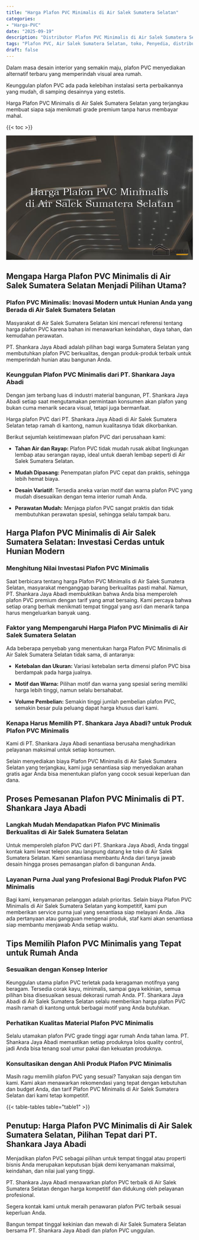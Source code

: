 ```yaml
---
title: "Harga Plafon PVC Minimalis di Air Salek Sumatera Selatan"
categories: 
- "Harga-PVC"
date: "2025-09-19"
description: "Distributor Plafon PVC Minimalis di Air Salek Sumatera Selatan bagi tempat tinggal, perkantoran, dan toko. Material berkualitas, variasi motif, variasi warna modern, beserta layanan instalasi oleh teknisi ahli dan jaminan resmi!|Jasa penjualan Plafon PVC Minimalis di Air Salek Sumatera Selatan bagi keperluan tempat tinggal, office, atau toko, dengan panel berkualitas dan instalasi oleh tenaga ahli ahli serta kepastian resmi.|Pilihan Plafon PVC Minimalis di Air Salek Sumatera Selatan yang andal untuk rumah, office, dan gerai, bersama panel berkualitas dan pemasangan dikerjakan oleh tim berpengalaman dan jaminan resmi.|Penyediaan Plafon PVC Minimalis di Air Salek Sumatera Selatan untuk rumah, office, dan ritel, beserta panel berkualitas dan pemasangan oleh tenaga ahli berpengalaman, lengkap dengan jaminan resmi.}"
tags: "Plafon PVC, Air Salek Sumatera Selatan, toko, Penyedia, distributor"
draft: false
---
```


Dalam masa desain interior yang semakin maju, plafon PVC menyediakan alternatif terbaru yang memperindah visual area rumah.

Keunggulan plafon PVC ada pada kelebihan instalasi serta perbaikannya yang mudah, di samping desainnya yang estetis.

Harga Plafon PVC Minimalis di Air Salek Sumatera Selatan yang terjangkau membuat siapa saja menikmati grade premium tanpa harus membayar mahal.

{{< toc >}}

![Harga Plafon PVC Minimalis di Air Salek Sumatera Selatan](/images/Harga-PVC/Harga-Plafon-PVC-Minimalis-di-Air-Salek-Sumatera-Selatan.png)


## Mengapa Harga Plafon PVC Minimalis di Air Salek Sumatera Selatan Menjadi Pilihan Utama?

### Plafon PVC Minimalis: Inovasi Modern untuk Hunian Anda yang Berada di Air Salek Sumatera Selatan

Masyarakat di Air Salek Sumatera Selatan kini mencari referensi tentang harga plafon PVC karena bahan ini menawarkan keindahan, daya tahan, dan kemudahan perawatan.

PT. Shankara Jaya Abadi adalah pilihan bagi warga Sumatera Selatan yang membutuhkan plafon PVC berkualitas, dengan produk-produk terbaik untuk memperindah hunian atau bangunan Anda.

### Keunggulan Plafon PVC Minimalis dari PT. Shankara Jaya Abadi

Dengan jam terbang luas di industri material bangunan, PT. Shankara Jaya Abadi setiap saat mengutamakan permintaan konsumen akan plafon yang bukan cuma menarik secara visual, tetapi juga bermanfaat.

Harga plafon PVC dari PT. Shankara Jaya Abadi di Air Salek Sumatera Selatan tetap ramah di kantong, namun kualitasnya tidak dikorbankan.

Berikut sejumlah keistimewaan plafon PVC dari perusahaan kami:

- **Tahan Air dan Rayap:** Plafon PVC tidak mudah rusak akibat lingkungan lembap atau serangan rayap, ideal untuk daerah lembap seperti di Air Salek Sumatera Selatan.

- **Mudah Dipasang:** Penempatan plafon PVC cepat dan praktis, sehingga lebih hemat biaya.

- **Desain Variatif:** Tersedia aneka varian motif dan warna plafon PVC yang mudah disesuaikan dengan tema interior rumah Anda.

- **Perawatan Mudah:** Menjaga plafon PVC sangat praktis dan tidak membutuhkan perawatan spesial, sehingga selalu tampak baru.

## Harga Plafon PVC Minimalis di Air Salek Sumatera Selatan: Investasi Cerdas untuk Hunian Modern

### Menghitung Nilai Investasi Plafon PVC Minimalis

Saat berbicara tentang harga Plafon PVC Minimalis di Air Salek Sumatera Selatan, masyarakat menganggap barang berkualitas pasti mahal. Namun, PT. Shankara Jaya Abadi membuktikan bahwa Anda bisa memperoleh plafon PVC premium dengan tarif yang amat bersaing. Kami percaya bahwa setiap orang berhak menikmati tempat tinggal yang asri dan menarik tanpa harus mengeluarkan banyak uang.

### Faktor yang Mempengaruhi Harga Plafon PVC Minimalis di Air Salek Sumatera Selatan

Ada beberapa penyebab yang menentukan harga Plafon PVC Minimalis di Air Salek Sumatera Selatan tidak sama, di antaranya:

- **Ketebalan dan Ukuran:** Variasi ketebalan serta dimensi plafon PVC bisa berdampak pada harga jualnya.

- **Motif dan Warna:** Pilihan motif dan warna yang spesial sering memiliki harga lebih tinggi, namun selalu bersahabat.

- **Volume Pembelian:** Semakin tinggi jumlah pembelian plafon PVC, semakin besar pula peluang dapat harga khusus dari kami.

### Kenapa Harus Memilih PT. Shankara Jaya Abadi? untuk Produk Plafon PVC Minimalis

Kami di PT. Shankara Jaya Abadi senantiasa berusaha menghadirkan pelayanan maksimal untuk setiap konsumen.

Selain menyediakan biaya Plafon PVC Minimalis di Air Salek Sumatera Selatan yang terjangkau, kami juga senantiasa siap menyediakan arahan gratis agar Anda bisa menentukan plafon yang cocok sesuai keperluan dan dana.

## Proses Pemesanan Plafon PVC Minimalis di PT. Shankara Jaya Abadi

### Langkah Mudah Mendapatkan Plafon PVC Minimalis Berkualitas di Air Salek Sumatera Selatan

Untuk memperoleh plafon PVC dari PT. Shankara Jaya Abadi, Anda tinggal kontak kami lewat telepon atau langsung datang ke toko di Air Salek Sumatera Selatan. Kami senantiasa membantu Anda dari tanya jawab desain hingga proses pemasangan plafon di bangunan Anda.

### Layanan Purna Jual yang Profesional Bagi Produk Plafon PVC Minimalis

Bagi kami, kenyamanan pelanggan adalah prioritas. Selain biaya Plafon PVC Minimalis di Air Salek Sumatera Selatan yang kompetitif, kami pun memberikan service purna jual yang senantiasa siap melayani Anda. Jika ada pertanyaan atau gangguan mengenai produk, staf kami akan senantiasa siap membantu menjawab Anda setiap waktu.

## Tips Memilih Plafon PVC Minimalis yang Tepat untuk Rumah Anda

### Sesuaikan dengan Konsep Interior

Keunggulan utama plafon PVC terletak pada keragaman motifnya yang beragam. Tersedia corak kayu, minimalis, sampai gaya kekinian, semua pilihan bisa disesuaikan sesuai dekorasi rumah Anda. PT. Shankara Jaya Abadi di Air Salek Sumatera Selatan selalu memberikan harga plafon PVC masih ramah di kantong untuk berbagai motif yang Anda butuhkan.

### Perhatikan Kualitas Material Plafon PVC Minimalis

Selalu utamakan plafon PVC grade tinggi agar rumah Anda tahan lama. PT. Shankara Jaya Abadi memastikan setiap produknya lolos quality control, jadi Anda bisa tenang soal umur pakai dan kekuatan produknya.

### Konsultasikan dengan Ahli Produk Plafon PVC Minimalis

Masih ragu memilih plafon PVC yang sesuai? Tanyakan saja dengan tim kami. Kami akan menawarkan rekomendasi yang tepat dengan kebutuhan dan budget Anda, dan tarif Plafon PVC Minimalis di Air Salek Sumatera Selatan dari kami tetap kompetitif.

{{< table-tables table="table1" >}}

## Penutup: Harga Plafon PVC Minimalis di Air Salek Sumatera Selatan, Pilihan Tepat dari PT. Shankara Jaya Abadi

Menjadikan plafon PVC sebagai pilihan untuk tempat tinggal atau properti bisnis Anda merupakan keputusan bijak demi kenyamanan maksimal, keindahan, dan nilai jual yang tinggi.

PT. Shankara Jaya Abadi menawarkan plafon PVC terbaik di Air Salek Sumatera Selatan dengan harga kompetitif dan didukung oleh pelayanan profesional.

Segera kontak kami untuk meraih penawaran plafon PVC terbaik sesuai keperluan Anda.

Bangun tempat tinggal kekinian dan mewah di Air Salek Sumatera Selatan bersama PT. Shankara Jaya Abadi dan plafon PVC unggulan.